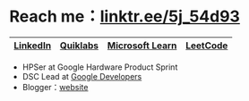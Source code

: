 # Reach me：[linktr.ee/5j_54d93](https://linktr.ee/5j_54d93)
|[LinkedIn](https://www.linkedin.com/in/5j54d93/)|[Quiklabs](https://google.qwiklabs.com/public_profiles/6433a491-5473-4802-83f6-c765698f18b9)|[Microsoft Learn](https://docs.microsoft.com/zh-tw/users/ricky-chuang/)|[LeetCode](https://leetcode.com/5j_54d93/)|
|:-:|:-:|:-:|:-:|
- HPSer at Google Hardware Product Sprint
- DSC Lead at [Google Developers](https://gdsc.community.dev/national-taiwan-ocean-university/)
- Blogger：[website](https://sharing-life-in-tw.blogspot.com)

<!---
5j54d93/5j54d93 is a ✨ special ✨ repository because its `README.md` (this file) appears on your GitHub profile.
You can click the Preview link to take a look at your changes.
--->
